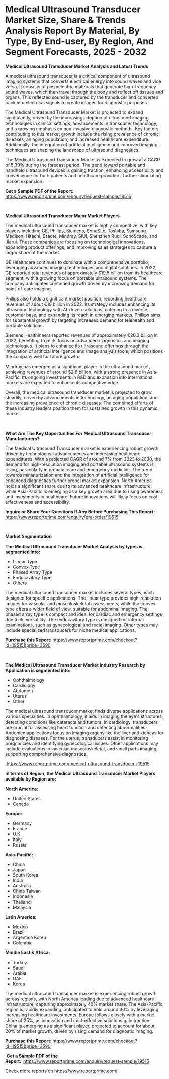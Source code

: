 <p><h1>Medical Ultrasound Transducer Market Size, Share & Trends Analysis Report By Material, By Type, By End-user, By Region, And Segment Forecasts, 2025 - 2032</h1></p><p><strong>Medical Ultrasound Transducer Market Analysis and Latest Trends</strong></p>
<p><p>A medical ultrasound transducer is a critical component of ultrasound imaging systems that converts electrical energy into sound waves and vice versa. It consists of piezoelectric materials that generate high-frequency sound waves, which then travel through the body and reflect off tissues and organs. This reflected sound is captured by the transducer and converted back into electrical signals to create images for diagnostic purposes.</p><p>The Medical Ultrasound Transducer Market is projected to expand significantly, driven by the increasing adoption of ultrasound imaging technologies in clinical settings, advancements in transducer technology, and a growing emphasis on non-invasive diagnostic methods. Key factors contributing to this market growth include the rising prevalence of chronic diseases, an aging population, and increased healthcare expenditure. Additionally, the integration of artificial intelligence and improved imaging techniques are shaping the landscape of ultrasound diagnostics.</p><p>The Medical Ultrasound Transducer Market is expected to grow at a CAGR of 5.30% during the forecast period. The trend toward portable and handheld ultrasound devices is gaining traction, enhancing accessibility and convenience for both patients and healthcare providers, further stimulating market expansion.</p></p>
<p><strong>Get a Sample PDF of the Report:&nbsp;</strong> <a href="https://www.reportprime.com/enquiry/request-sample/19515?utm_campaign=3080&utm_medium=2&utm_source=Github&utm_content=ia&utm_term=19032025&utm_id=medical-ultrasound-transducer">https://www.reportprime.com/enquiry/request-sample/19515</a></p>
<p>&nbsp;</p>
<p><strong>Medical Ultrasound Transducer Major Market Players</strong></p>
<p><p>The medical ultrasound transducer market is highly competitive, with key players including GE, Philips, Siemens, SonoSite, Toshiba, Samsung Medison, Hitachi, Esaote, Mindray, SIUI, Shenzhen Ruqi, SonoScape, and Jiarui. These companies are focusing on technological innovations, expanding product offerings, and improving sales strategies to capture a larger share of the market.</p><p>GE Healthcare continues to dominate with a comprehensive portfolio, leveraging advanced imaging technologies and digital solutions. In 2022, GE reported total revenues of approximately $19.5 billion from its healthcare segment, with a growing focus on portable ultrasound systems. The company anticipates continued growth driven by increasing demand for point-of-care imaging.</p><p>Philips also holds a significant market position, recording healthcare revenues of about €18 billion in 2022. Its strategy includes enhancing its ultrasound technology with AI-driven solutions, catering to a diverse customer base, and expanding its reach in emerging markets. Phillips aims for substantial growth by targeting increased demand for telehealth and portable solutions.</p><p>Siemens Healthineers reported revenues of approximately €20.3 billion in 2022, benefiting from its focus on advanced diagnostics and imaging technologies. It plans to enhance its ultrasound offerings through the integration of artificial intelligence and image analysis tools, which positions the company well for future growth.</p><p>Mindray has emerged as a significant player in the ultrasound market, achieving revenues of around $2.6 billion, with a strong presence in Asia-Pacific. Its ongoing investments in R&D and expansion into international markets are expected to enhance its competitive edge.</p><p>Overall, the medical ultrasound transducer market is projected to grow steadily, driven by advancements in technology, an aging population, and the increasing prevalence of chronic diseases. The combined efforts of these industry leaders position them for sustained growth in this dynamic market.</p></p>
<p>&nbsp;</p>
<p><strong>What Are The Key Opportunities For Medical Ultrasound Transducer Manufacturers?</strong></p>
<p><p>The Medical Ultrasound Transducer market is experiencing robust growth, driven by technological advancements and increasing healthcare expenditures. With a projected CAGR of around 7% from 2023 to 2030, the demand for high-resolution imaging and portable ultrasound systems is rising, particularly in prenatal care and emergency medicine. The trend towards miniaturization and the integration of artificial intelligence for enhanced diagnostics further propel market expansion. North America holds a significant share due to its advanced healthcare infrastructure, while Asia-Pacific is emerging as a key growth area due to rising awareness and investments in healthcare. Future innovations will likely focus on cost-effectiveness and accessibility.</p></p>
<p><strong>Inquire or Share Your Questions If Any Before Purchasing This Report:</strong> <a href="https://www.reportprime.com/enquiry/pre-order/19515?utm_campaign=3080&utm_medium=2&utm_source=Github&utm_content=ia&utm_term=19032025&utm_id=medical-ultrasound-transducer">https://www.reportprime.com/enquiry/pre-order/19515</a></p>
<p>&nbsp;</p>
<p><strong>Market Segmentation</strong></p>
<p><strong>The Medical Ultrasound Transducer Market Analysis by types is segmented into:</strong></p>
<p><ul><li>Linear Type</li><li>Convex Type</li><li>Phased Array Type</li><li>Endocavitary Type</li><li>Others</li></ul></p>
<p><p>The medical ultrasound transducer market includes several types, each designed for specific applications. The linear type provides high-resolution images for vascular and musculoskeletal assessments, while the convex type offers a wider field of view, suitable for abdominal imaging. The phased array type is compact and ideal for cardiac and emergency settings due to its versatility. The endocavitary type is designed for internal examinations, such as gynecological and rectal imaging. Other types may include specialized transducers for niche medical applications.</p></p>
<p><strong>Purchase this Report:&nbsp;</strong><a href="https://www.reportprime.com/checkout?id=19515&price=3590&utm_campaign=3080&utm_medium=2&utm_source=Github&utm_content=ia&utm_term=19032025&utm_id=medical-ultrasound-transducer">https://www.reportprime.com/checkout?id=19515&price=3590</a></p>
<p>&nbsp;</p>
<p><strong>The Medical Ultrasound Transducer Market Industry Research by Application is segmented into:</strong></p>
<p><ul><li>Ophthalmology</li><li>Cardiology</li><li>Abdomen</li><li>Uterus</li><li>Other</li></ul></p>
<p><p>The medical ultrasound transducer market finds diverse applications across various specialties. In ophthalmology, it aids in imaging the eye's structures, detecting conditions like cataracts and tumors. In cardiology, transducers are crucial for assessing heart function and detecting abnormalities. Abdomen applications focus on imaging organs like the liver and kidneys for diagnosing diseases. For the uterus, transducers assist in monitoring pregnancies and identifying gynecological issues. Other applications may include evaluations in vascular, musculoskeletal, and small parts imaging, supporting comprehensive diagnostics.</p></p>
<p><a href="https://www.reportprime.com/medical-ultrasound-transducer-r19515?utm_campaign=3080&utm_medium=2&utm_source=Github&utm_content=ia&utm_term=19032025&utm_id=medical-ultrasound-transducer">&nbsp;https://www.reportprime.com/medical-ultrasound-transducer-r19515</a></p>
<p><strong>In terms of Region, the Medical Ultrasound Transducer Market Players available by Region are:</strong></p>
<p>
    <p> <strong> North America: </strong>
        <ul>
            <li>United States</li>
            <li>Canada</li>
        </ul>
        </p> 
    <p> <strong> Europe: </strong>
        <ul>
            <li>Germany</li>
            <li>France</li>
            <li>U.K.</li>
            <li>Italy</li>
            <li>Russia</li>
        </ul>
        </p> 
    <p> <strong> Asia-Pacific: </strong>
        <ul>
            <li>China</li>
            <li>Japan</li>
            <li>South Korea</li>
            <li>India</li>
            <li>Australia</li>
            <li>China Taiwan</li>
            <li>Indonesia</li>
            <li>Thailand</li>
            <li>Malaysia</li>
        </ul>
        </p> 
    <p> <strong> Latin America: </strong>
        <ul>
            <li>Mexico</li>
            <li>Brazil</li>
            <li>Argentina Korea</li>
            <li>Colombia</li>
        </ul>
        </p> 
    <p> <strong> Middle East & Africa: </strong>
        <ul>
            <li>Turkey</li>
            <li>Saudi</li>
            <li>Arabia</li>
            <li>UAE</li>
            <li>Korea</li>
        </ul>
    </p>
    </p>
<p><p>The medical ultrasound transducer market is experiencing robust growth across regions, with North America leading due to advanced healthcare infrastructure, capturing approximately 40% market share. The Asia-Pacific region is rapidly expanding, anticipated to hold around 30% by leveraging increasing healthcare investments. Europe follows closely with a market share of 25%, as innovation and cost-effective solutions gain traction. China is emerging as a significant player, projected to account for about 20% of market growth, driven by rising demand for diagnostic imaging.</p></p>
<p><strong>Purchase this Report: </strong><a href="https://www.reportprime.com/checkout?id=19515&price=3590&utm_campaign=3080&utm_medium=2&utm_source=Github&utm_content=ia&utm_term=19032025&utm_id=medical-ultrasound-transducer">https://www.reportprime.com/checkout?id=19515&price=3590</a></p>
<p>&nbsp;<strong>Get a Sample PDF of the Report:&nbsp;&nbsp;</strong><a href="https://www.reportprime.com/enquiry/request-sample/19515?utm_campaign=3080&utm_medium=2&utm_source=Github&utm_content=ia&utm_term=19032025&utm_id=medical-ultrasound-transducer">https://www.reportprime.com/enquiry/request-sample/19515</a></p>
<p><strong></strong></p>
<p>Check more reports on <a href="https://www.reportprime.com/?utm_campaign=3080&utm_medium=2&utm_source=Github&utm_content=ia&utm_term=19032025&utm_id=medical-ultrasound-transducer">https://www.reportprime.com/</a></p>